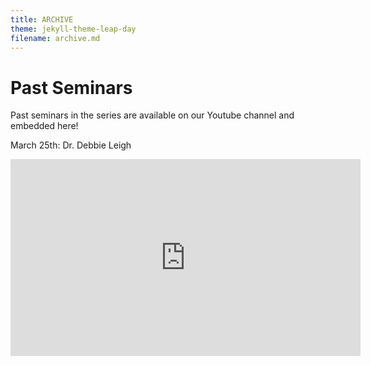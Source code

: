 ```yaml
---
title: ARCHIVE
theme: jekyll-theme-leap-day
filename: archive.md
---
```


# Past Seminars

Past seminars in the series are available on our Youtube channel and embedded here!

March 25th: Dr. Debbie Leigh

<iframe width="560" height="315" src="https://www.youtube.com/embed/IXrH_OvfJoQ" frameborder="0" allow="autoplay; encrypted-media" allowfullscreen></iframe>
